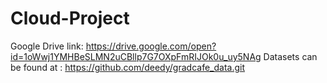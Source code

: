 # Cloud-Project


Google Drive link: https://drive.google.com/open?id=1oWwj1YMHBeSLMN2uCBllp7G7OXpFmRIJOk0u_uy5NAg
Datasets can be found at : https://github.com/deedy/gradcafe_data.git
